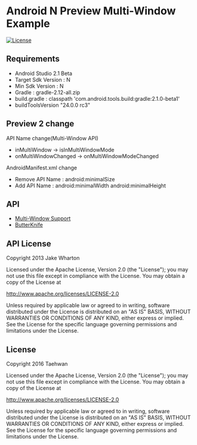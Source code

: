 # Android N Preview Multi-Window Example
[![License](https://img.shields.io/hexpm/l/plug.svg)]()

## Requirements
- Android Studio 2.1 Beta
- Target Sdk Version : N
- Min Sdk Version : N
- Gradle : gradle-2.12-all.zip
- build.gradle : classpath 'com.android.tools.build:gradle:2.1.0-beta1'
- buildToolsVersion "24.0.0 rc3"


## Preview 2 change
API Name change(Multi-Window API)
- inMultiWindow -> isInMultiWindowMode
- onMultiWindowChanged -> onMultiWindowModeChanged

AndroidManifest.xml change
- Remove API Name : android:minimalSize
- Add API Name : android:minimalWidth
                 android:minimalHeight

## API

- [Multi-Window Support](http://developer.android.com/preview/features/multi-window.html)
- [ButterKnife](http://jakewharton.github.io/butterknife/)


## API License

Copyright 2013 Jake Wharton

Licensed under the Apache License, Version 2.0 (the "License");
you may not use this file except in compliance with the License.
You may obtain a copy of the License at

   http://www.apache.org/licenses/LICENSE-2.0

Unless required by applicable law or agreed to in writing, software
distributed under the License is distributed on an "AS IS" BASIS,
WITHOUT WARRANTIES OR CONDITIONS OF ANY KIND, either express or implied.
See the License for the specific language governing permissions and
limitations under the License.


## License

Copyright 2016 Taehwan

Licensed under the Apache License, Version 2.0 (the "License");
you may not use this file except in compliance with the License.
You may obtain a copy of the License at

   http://www.apache.org/licenses/LICENSE-2.0

Unless required by applicable law or agreed to in writing, software
distributed under the License is distributed on an "AS IS" BASIS,
WITHOUT WARRANTIES OR CONDITIONS OF ANY KIND, either express or implied.
See the License for the specific language governing permissions and
limitations under the License.
